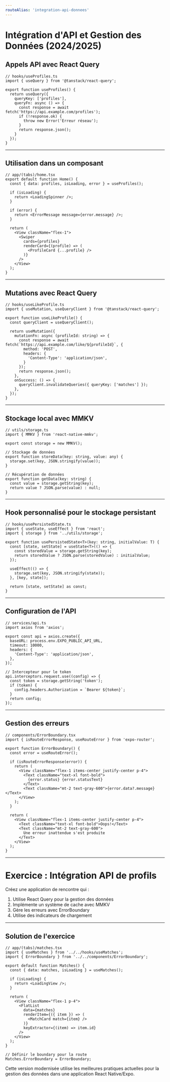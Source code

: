 ```yaml
---
routeAlias: 'integration-api-donnees'
---
```


# Intégration d'API et Gestion des Données (2024/2025)

## Appels API avec React Query

```tsx
// hooks/useProfiles.ts
import { useQuery } from '@tanstack/react-query';

export function useProfiles() {
  return useQuery({
    queryKey: ['profiles'],
    queryFn: async () => {
      const response = await fetch('https://api.example.com/profiles');
      if (!response.ok) {
        throw new Error('Erreur réseau');
      }
      return response.json();
    }
  });
}
```

---

## Utilisation dans un composant

```tsx
// app/(tabs)/home.tsx
export default function Home() {
  const { data: profiles, isLoading, error } = useProfiles();

  if (isLoading) {
    return <LoadingSpinner />;
  }

  if (error) {
    return <ErrorMessage message={error.message} />;
  }

  return (
    <View className="flex-1">
      <Swiper
        cards={profiles}
        renderCard={(profile) => (
          <ProfileCard {...profile} />
        )}
      />
    </View>
  );
}
```

---

## Mutations avec React Query

```tsx
// hooks/useLikeProfile.ts
import { useMutation, useQueryClient } from '@tanstack/react-query';

export function useLikeProfile() {
  const queryClient = useQueryClient();

  return useMutation({
    mutationFn: async (profileId: string) => {
      const response = await fetch(`https://api.example.com/like/${profileId}`, {
        method: 'POST',
        headers: {
          'Content-Type': 'application/json',
        }
      });
      return response.json();
    },
    onSuccess: () => {
      queryClient.invalidateQueries({ queryKey: ['matches'] });
    },
  });
}
```

---

## Stockage local avec MMKV

```tsx
// utils/storage.ts
import { MMKV } from 'react-native-mmkv';

export const storage = new MMKV();

// Stockage de données
export function storeData(key: string, value: any) {
  storage.set(key, JSON.stringify(value));
}

// Récupération de données
export function getData(key: string) {
  const value = storage.getString(key);
  return value ? JSON.parse(value) : null;
}
```

---

## Hook personnalisé pour le stockage persistant

```tsx
// hooks/usePersistedState.ts
import { useState, useEffect } from 'react';
import { storage } from '../utils/storage';

export function usePersistedState<T>(key: string, initialValue: T) {
  const [state, setState] = useState<T>(() => {
    const storedValue = storage.getString(key);
    return storedValue ? JSON.parse(storedValue) : initialValue;
  });

  useEffect(() => {
    storage.set(key, JSON.stringify(state));
  }, [key, state]);

  return [state, setState] as const;
}
```

---

## Configuration de l'API

```tsx
// services/api.ts
import axios from 'axios';

export const api = axios.create({
  baseURL: process.env.EXPO_PUBLIC_API_URL,
  timeout: 10000,
  headers: {
    'Content-Type': 'application/json',
  },
});

// Intercepteur pour le token
api.interceptors.request.use((config) => {
  const token = storage.getString('token');
  if (token) {
    config.headers.Authorization = `Bearer ${token}`;
  }
  return config;
});
```

---

## Gestion des erreurs

```tsx
// components/ErrorBoundary.tsx
import { isRouteErrorResponse, useRouteError } from 'expo-router';

export function ErrorBoundary() {
  const error = useRouteError();

  if (isRouteErrorResponse(error)) {
    return (
      <View className="flex-1 items-center justify-center p-4">
        <Text className="text-xl font-bold">
          {error.status} {error.statusText}
        </Text>
        <Text className="mt-2 text-gray-600">{error.data?.message}</Text>
      </View>
    );
  }

  return (
    <View className="flex-1 items-center justify-center p-4">
      <Text className="text-xl font-bold">Oops!</Text>
      <Text className="mt-2 text-gray-600">
        Une erreur inattendue s'est produite
      </Text>
    </View>
  );
}
```

---

# Exercice : Intégration API de profils

Créez une application de rencontre qui :

1. Utilise React Query pour la gestion des données
2. Implémente un système de cache avec MMKV
3. Gère les erreurs avec ErrorBoundary
4. Utilise des indicateurs de chargement

---

## Solution de l'exercice

```tsx
// app/(tabs)/matches.tsx
import { useMatches } from '../../hooks/useMatches';
import { ErrorBoundary } from '../../components/ErrorBoundary';

export default function Matches() {
  const { data: matches, isLoading } = useMatches();

  if (isLoading) {
    return <LoadingView />;
  }

  return (
    <View className="flex-1 p-4">
      <FlatList
        data={matches}
        renderItem={({ item }) => (
          <MatchCard match={item} />
        )}
        keyExtractor={(item) => item.id}
      />
    </View>
  );
}

// Définir le boundary pour la route
Matches.ErrorBoundary = ErrorBoundary;
```

Cette version modernisée utilise les meilleures pratiques actuelles pour la gestion des données dans une application React Native/Expo.